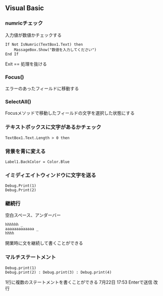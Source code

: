 ## Visual Basic

### numricチェック
入力値が数値かチェックする
```
If Not IsNumric(TextBox1.Text) then
	MassageBox.Show("数値を入力してください")
End If
```

Exit == 処理を抜ける

### Focus()
エラーのあったフィールドに移動する

### SelectAll()
Focusメソッドで移動したフィールドの文字を選択した状態にする

### テキストボックスに文字があるかチェック
```
TextBox1.Text.Length > 0 then
```

### 背景を青に変える
```
Label1.BackColor = Color.Blue
```

### イミディエイトウィンドウに文字を送る
```
Debug.Print(1)
Debug.Print(2)
```

### 継続行
空白スペース、アンダーバー
```
hhhhhh _
aaaaaaaaaaaaa _
hhhh
```
開業時に文を継続して書くことができる

### マルチステートメント
```
Debug.print(1)
Debug.print(2) : Debug.print(3) : Debug.print(4)
```
1行に複数のステートメントを書くことができる
7月22日 17:53
 Enterで送信 改行
